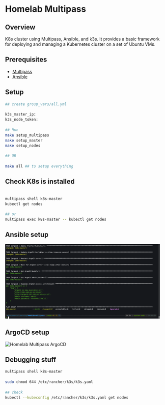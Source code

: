 # Homelab Multipass

## Overview

K8s cluster using Multipass, Ansible, and k3s. It provides a basic framework for deploying and managing a Kubernetes cluster on a set of Ubuntu VMs.

## Prerequisites

- [Multipass](https://multipass.run/)
- [Ansible](https://docs.ansible.com/ansible/latest/installation_guide/index.html)

## Setup

```bash
## create group_vars/all.yml

k3s_master_ip: 
k3s_node_token: 

## Run
make setup_multipass
make setup_master
make setup_nodes

## OR

make all ## to setup everything
```

## Check K8s is installed

```bash

multipass shell k8s-master
kubectl get nodes

## or
multipass exec k8s-master -- kubectl get nodes
```

## Ansible setup

![Homelab Multipass Ansible](./images/v1.png)

## ArgoCD setup

![Homelab Multipass ArgoCD](./images/argocd.png)


## Debugging stuff

```bash
multipass shell k8s-master

sudo chmod 644 /etc/rancher/k3s/k3s.yaml

## check
kubectl --kubeconfig /etc/rancher/k3s/k3s.yaml get nodes
```
